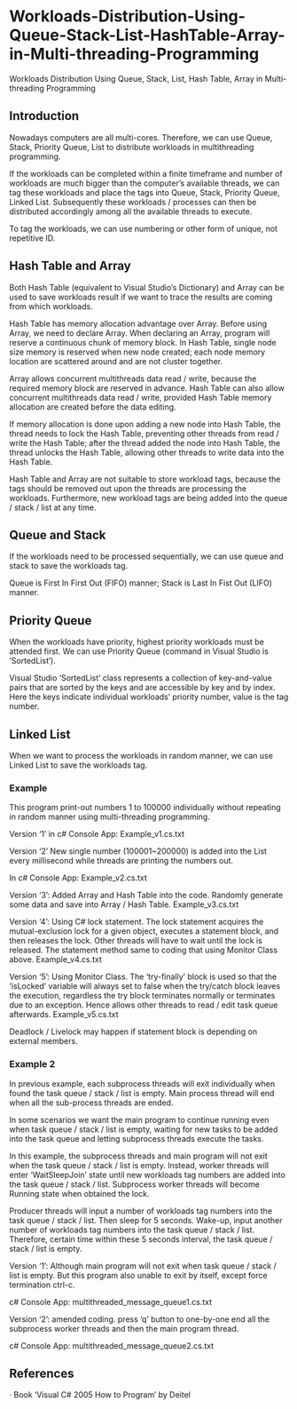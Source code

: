 # Workloads-Distribution-Using-Queue-Stack-List-HashTable-Array-in-Multi-threading-Programming
Workloads Distribution Using Queue, Stack, List, Hash Table, Array in Multi-threading Programming

## Introduction

Nowadays computers are all multi-cores. Therefore, we can use Queue, Stack, Priority Queue, List to distribute workloads in multithreading programming.

If the workloads can be completed within a finite timeframe and number of workloads are much bigger than the computer’s available threads, we can tag these workloads and place the tags into Queue, Stack, Priority Queue, Linked List. Subsequently these workloads / processes can then be distributed accordingly among all the available threads to execute.

To tag the workloads, we can use numbering or other form of unique, not repetitive ID.

 

## Hash Table and Array
Both Hash Table (equivalent to Visual Studio’s Dictionary) and Array can be used to save workloads result if we want to trace the results are coming from which workloads.

Hash Table has memory allocation advantage over Array. Before using Array, we need to declare Array. When declaring an Array, program will reserve a continuous chunk of memory block. In Hash Table, single node size memory is reserved when new node created; each node memory location are scattered around and are not cluster together.

Array allows concurrent multithreads data read / write, because the required memory block are reserved in advance. Hash Table can also allow concurrent multithreads data read / write, provided Hash Table memory allocation are created before the data editing.

If memory allocation is done upon adding a new node into Hash Table, the thread needs to lock the Hash Table, preventing other threads from read / write the Hash Table; after the thread added the node into Hash Table, the thread unlocks the Hash Table, allowing other threads to write data into the Hash Table.

Hash Table and Array are not suitable to store workload tags, because the tags should be removed out upon the threads are processing the workloads. Furthermore, new workload tags are being added into the queue / stack / list at any time.

 

## Queue and Stack
If the workloads need to be processed sequentially, we can use queue and stack to save the workloads tag.

Queue is First In First Out (FIFO) manner; Stack is Last In Fist Out (LIFO) manner.

 

## Priority Queue
When the workloads have priority, highest priority workloads must be attended first. We can use Priority Queue (command in Visual Studio is ‘SortedList’).

Visual Studio ‘SortedList’ class represents a collection of key-and-value pairs that are sorted by the keys and are accessible by key and by index. Here the keys indicate individual workloads’ priority number, value is the tag number.

 

 

## Linked List
When we want to process the workloads in random manner, we can use Linked List to save the workloads tag.

 

### Example

This program print-out numbers 1 to 100000 individually without repeating in random manner using multi-threading programming.

Version ‘1’ in c# Console App: Example_v1.cs.txt

Version ‘2’ New single number (100001~200000) is added into the List every millisecond while threads are printing the numbers out.

In c# Console App:  Example_v2.cs.txt

Version ‘3’: Added Array and Hash Table into the code. Randomly generate some data and save into Array / Hash Table.  Example_v3.cs.txt

Version ‘4’: Using C# lock statement. The lock statement acquires the mutual-exclusion lock for a given object, executes a statement block, and then releases the lock. Other threads will have to wait until the lock is released. The statement method same to coding that using Monitor Class above.  Example_v4.cs.txt

Version ‘5’: Using Monitor Class. The ‘try-finally’ block is used so that the ‘isLocked’ variable will always set to false when the try/catch block leaves the execution, regardless the try block terminates normally or terminates due to an exception. Hence allows other threads to read / edit task queue afterwards.  Example_v5.cs.txt

Deadlock / Livelock may happen if statement block is depending on external members.

 
### Example 2

In previous example, each subprocess threads will exit individually when found the task queue / stack / list is empty. Main process thread will end when all the sub-process threads are ended.

In some scenarios we want the main program to continue running even when task queue / stack / list is empty, waiting for new tasks to be added into the task queue and letting subprocess threads execute the tasks.

In this example, the subprocess threads and main program will not exit when the task queue / stack / list is empty. Instead, worker threads will enter ‘WaitSleepJoin’ state until new workloads tag numbers are added into the task queue / stack / list. Subprocess worker threads will become Running state when obtained the lock.

Producer threads will input a number of workloads tag numbers into the task queue / stack / list. Then sleep for 5 seconds. Wake-up, input another number of workloads tag numbers into the task queue / stack / list. Therefore, certain time within these 5 seconds interval, the task queue / stack / list is empty.

Version ‘1’: Although main program will not exit when task queue / stack / list is empty. But this program also unable to exit by itself, except force termination ctrl-c.

c# Console App:  multithreaded_message_queue1.cs.txt

Version ‘2’: amended coding. press ‘q’ button to one-by-one end all the subprocess worker threads and then the main program thread.

c# Console App: multithreaded_message_queue2.cs.txt 




## References
·       Book ‘Visual C# 2005 How to Program’ by Deitel
